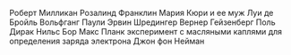 Роберт Милликан
Розалинд Франклин
Мария Кюри и ее муж
Луи де Бройль
Вольфганг Паули
Эрвин Шредингер
Вернер Гейзенберг
Поль Дирак
Нильс Бор
Макс Планк
	эксперимент с масляными каплями для определения заряда электрона
Джон фон Нейман